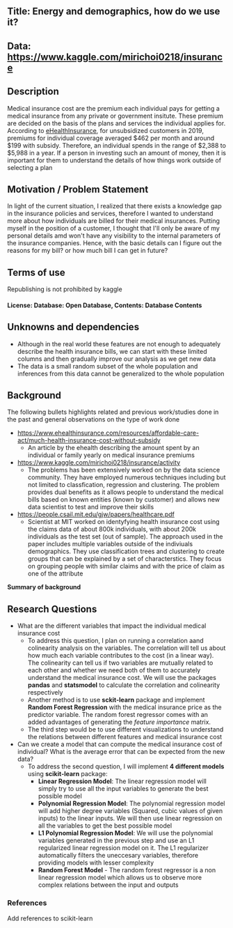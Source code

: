 

## Title: Energy and demographics, how do we use it?
## Data: https://www.kaggle.com/mirichoi0218/insurance
## Description
Medical insurance cost are the premium each individual pays for getting a medical insurance from any private or government insitute. These premium are decided on the basis of the plans and services the individual applies for. According to [eHealthInsurance](https://www.ehealthinsurance.com/resources/affordable-care-act/much-health-insurance-cost-without-subsidy), for unsubsidized customers in 2019, premiums for individual coverage averaged $462 per month and around $199 with subsidy. Therefore, an individual spends in the range of $2,388 to $5,988 in a year. If a person in investing such an amount of money, then it is important for them to understand the details of how things work outside of selecting a plan

## Motivation / Problem Statement
In light of the current situation, I realized that there exists a knowledge gap in the insurance policies and services, therefore I wanted to understand more about how individuals are billed for their medical insurances. Putting myself in the position of a customer, I thought that I'll only be aware of my personal details amd won't have any visibility to the internal parameters of the insurance companies. Hence, with the basic details can I figure out the reasons for my bill? or how much bill I can get in future?  

## Terms of use
Republishing is not prohibited by kaggle
#### License: Database: Open Database, Contents: Database Contents

## Unknowns and dependencies
- Although in the real world these features are not enough to adequately describe the health insurance bills, we can start with these limited columns and then gradually improve our analysis as we get new data
- The data is a small random subset of the whole population and inferences from this data cannot be generalized to the whole population

## Background
The following bullets highlights related and previous work/studies done in the past and general observations on the type of work done
- https://www.ehealthinsurance.com/resources/affordable-care-act/much-health-insurance-cost-without-subsidy
  - An article by the ehealth describing the amount spent by an individual or family yearly on medical insurance premiums
- https://www.kaggle.com/mirichoi0218/insurance/activity
  - The problems has been extensively worked on by the data science community. They have employed numerous techniques including but not limited to classfication, regression and clustering. The problem provides dual benefits as it allows people to understand the medical bills based on known entities (known by customer) and allows new data scientist to test and improve their skills
- https://people.csail.mit.edu/gjw/papers/healthcare.pdf
  - Scientist at MIT worked on identyfying health insurance cost using the claims data of about 800k individuals, with about 200k individuals as the test set (out of sample). The approach used in the paper includes multiple variables outside of the indiviuals demographics. They use classification trees and clustering to create groups that can be explained by a set of characterstics. They focus on grouping people with similar claims and with the price of claim as one of the attribute

__Summary of background__

## Research Questions
- What are the different variables that impact the individual medical insurance cost 
  - To address this question, I plan on running a correlation aand colinearity analysis on the variables. The correlation will tell us about how much each variable contributes to the cost (in a linear way). The colinearity can tell us if two variables are mutually related to each other and whether we need both of them to accurately understand the medical insurance cost. We will use the packages **pandas** and **statsmodel** to calculate the correlation and colinearity respectively
  - Another method is to use **sckit-learn** package and implement **Random Forest Regression** with the medical insurance price as the predictor variable. The random forest regressor comes with an added advantages of generating the *feature importance* matrix. 
  - The third step would be to use different visualizations to understand the relations between different features and medical insurance cost
- Can we create a model that can compute the medical insurance cost of individual? What is the average error that can be expected from the new data?
  - To address the second question, I will implement **4 different models** using **scikit-learn** package:
    - **Linear Regression Model**: The linear regression model will simply try to use all the input variables to generate the best possible model
    - **Polynomial Regression Model**: The polynomial regression model will add higher degree variables (Squared, cubic values of given inputs) to the linear inputs. We will then use linear regression on all the variables to get the best possible model
    - **L1 Polynomial Regression Model**: We will use the polynomial variables generated in the previous step and use an L1 regularized linear regression model on it. The L1 regularizer automatically filters the uneccesary variables, therefore providing models with lesser complexity
    - **Random Forest Model** - The random forest regressor is a non linear regression model which allows us to observe more complex relations between the input and outputs 
### References
Add references to scikit-learn
